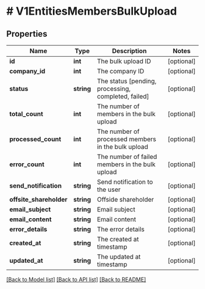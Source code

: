 # # V1EntitiesMembersBulkUpload

## Properties

Name | Type | Description | Notes
------------ | ------------- | ------------- | -------------
**id** | **int** | The bulk upload ID | [optional]
**company_id** | **int** | The company ID | [optional]
**status** | **string** | The status [pending, processing, completed, failed] | [optional]
**total_count** | **int** | The number of members in the bulk upload | [optional]
**processed_count** | **int** | The number of processed members in the bulk upload | [optional]
**error_count** | **int** | The number of failed members in the bulk upload | [optional]
**send_notification** | **string** | Send notification to the user | [optional]
**offsite_shareholder** | **string** | Offside shareholder | [optional]
**email_subject** | **string** | Email subject | [optional]
**email_content** | **string** | Email content | [optional]
**error_details** | **string** | The error details | [optional]
**created_at** | **string** | The created at timestamp | [optional]
**updated_at** | **string** | The updated at timestamp | [optional]

[[Back to Model list]](../../README.md#models) [[Back to API list]](../../README.md#endpoints) [[Back to README]](../../README.md)
